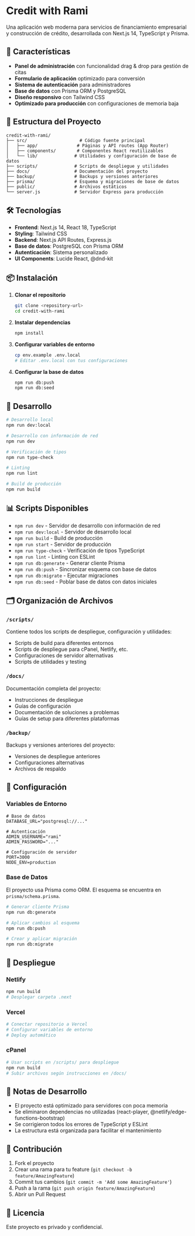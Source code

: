 # Credit with Rami

Una aplicación web moderna para servicios de financiamiento empresarial y construcción de crédito, desarrollada con Next.js 14, TypeScript y Prisma.

## 🚀 Características

- **Panel de administración** con funcionalidad drag & drop para gestión de citas
- **Formulario de aplicación** optimizado para conversión
- **Sistema de autenticación** para administradores
- **Base de datos** con Prisma ORM y PostgreSQL
- **Diseño responsivo** con Tailwind CSS
- **Optimizado para producción** con configuraciones de memoria baja

## 📁 Estructura del Proyecto

```
credit-with-rami/
├── src/                    # Código fuente principal
│   ├── app/               # Páginas y API routes (App Router)
│   ├── components/        # Componentes React reutilizables
│   └── lib/              # Utilidades y configuración de base de datos
├── scripts/              # Scripts de despliegue y utilidades
├── docs/                 # Documentación del proyecto
├── backup/               # Backups y versiones anteriores
├── prisma/               # Esquema y migraciones de base de datos
├── public/               # Archivos estáticos
└── server.js             # Servidor Express para producción
```

## 🛠️ Tecnologías

- **Frontend**: Next.js 14, React 18, TypeScript
- **Styling**: Tailwind CSS
- **Backend**: Next.js API Routes, Express.js
- **Base de datos**: PostgreSQL con Prisma ORM
- **Autenticación**: Sistema personalizado
- **UI Components**: Lucide React, @dnd-kit

## 📦 Instalación

1. **Clonar el repositorio**
   ```bash
   git clone <repository-url>
   cd credit-with-rami
   ```

2. **Instalar dependencias**
   ```bash
   npm install
   ```

3. **Configurar variables de entorno**
   ```bash
   cp env.example .env.local
   # Editar .env.local con tus configuraciones
   ```

4. **Configurar la base de datos**
   ```bash
   npm run db:push
   npm run db:seed
   ```

## 🚀 Desarrollo

```bash
# Desarrollo local
npm run dev:local

# Desarrollo con información de red
npm run dev

# Verificación de tipos
npm run type-check

# Linting
npm run lint

# Build de producción
npm run build
```

## 📊 Scripts Disponibles

- `npm run dev` - Servidor de desarrollo con información de red
- `npm run dev:local` - Servidor de desarrollo local
- `npm run build` - Build de producción
- `npm run start` - Servidor de producción
- `npm run type-check` - Verificación de tipos TypeScript
- `npm run lint` - Linting con ESLint
- `npm run db:generate` - Generar cliente Prisma
- `npm run db:push` - Sincronizar esquema con base de datos
- `npm run db:migrate` - Ejecutar migraciones
- `npm run db:seed` - Poblar base de datos con datos iniciales

## 🗂️ Organización de Archivos

### `/scripts/`
Contiene todos los scripts de despliegue, configuración y utilidades:
- Scripts de build para diferentes entornos
- Scripts de despliegue para cPanel, Netlify, etc.
- Configuraciones de servidor alternativas
- Scripts de utilidades y testing

### `/docs/`
Documentación completa del proyecto:
- Instrucciones de despliegue
- Guías de configuración
- Documentación de soluciones a problemas
- Guías de setup para diferentes plataformas

### `/backup/`
Backups y versiones anteriores del proyecto:
- Versiones de despliegue anteriores
- Configuraciones alternativas
- Archivos de respaldo

## 🔧 Configuración

### Variables de Entorno

```env
# Base de datos
DATABASE_URL="postgresql://..."

# Autenticación
ADMIN_USERNAME="rami"
ADMIN_PASSWORD="..."

# Configuración de servidor
PORT=3000
NODE_ENV=production
```

### Base de Datos

El proyecto usa Prisma como ORM. El esquema se encuentra en `prisma/schema.prisma`.

```bash
# Generar cliente Prisma
npm run db:generate

# Aplicar cambios al esquema
npm run db:push

# Crear y aplicar migración
npm run db:migrate
```

## 🚀 Despliegue

### Netlify
```bash
npm run build
# Desplegar carpeta .next
```

### Vercel
```bash
# Conectar repositorio a Vercel
# Configurar variables de entorno
# Deploy automático
```

### cPanel
```bash
# Usar scripts en /scripts/ para despliegue
npm run build
# Subir archivos según instrucciones en /docs/
```

## 📝 Notas de Desarrollo

- El proyecto está optimizado para servidores con poca memoria
- Se eliminaron dependencias no utilizadas (react-player, @netlify/edge-functions-bootstrap)
- Se corrigieron todos los errores de TypeScript y ESLint
- La estructura está organizada para facilitar el mantenimiento

## 🤝 Contribución

1. Fork el proyecto
2. Crear una rama para tu feature (`git checkout -b feature/AmazingFeature`)
3. Commit tus cambios (`git commit -m 'Add some AmazingFeature'`)
4. Push a la rama (`git push origin feature/AmazingFeature`)
5. Abrir un Pull Request

## 📄 Licencia

Este proyecto es privado y confidencial.
